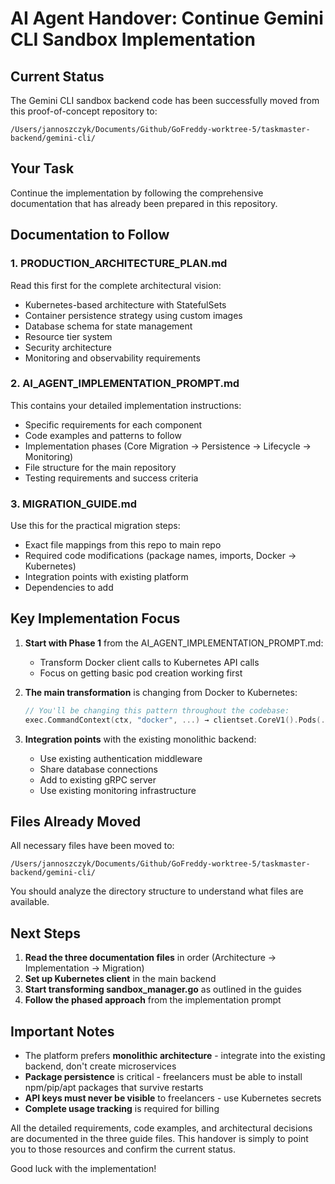 # AI Agent Handover: Continue Gemini CLI Sandbox Implementation

## Current Status
The Gemini CLI sandbox backend code has been successfully moved from this proof-of-concept repository to:
```
/Users/jannoszczyk/Documents/Github/GoFreddy-worktree-5/taskmaster-backend/gemini-cli/
```

## Your Task
Continue the implementation by following the comprehensive documentation that has already been prepared in this repository.

## Documentation to Follow

### 1. **PRODUCTION_ARCHITECTURE_PLAN.md**
Read this first for the complete architectural vision:
- Kubernetes-based architecture with StatefulSets
- Container persistence strategy using custom images
- Database schema for state management
- Resource tier system
- Security architecture
- Monitoring and observability requirements

### 2. **AI_AGENT_IMPLEMENTATION_PROMPT.md**
This contains your detailed implementation instructions:
- Specific requirements for each component
- Code examples and patterns to follow
- Implementation phases (Core Migration → Persistence → Lifecycle → Monitoring)
- File structure for the main repository
- Testing requirements and success criteria

### 3. **MIGRATION_GUIDE.md**
Use this for the practical migration steps:
- Exact file mappings from this repo to main repo
- Required code modifications (package names, imports, Docker → Kubernetes)
- Integration points with existing platform
- Dependencies to add

## Key Implementation Focus

1. **Start with Phase 1** from the AI_AGENT_IMPLEMENTATION_PROMPT.md:
   - Transform Docker client calls to Kubernetes API calls
   - Focus on getting basic pod creation working first

2. **The main transformation** is changing from Docker to Kubernetes:
   ```go
   // You'll be changing this pattern throughout the codebase:
   exec.CommandContext(ctx, "docker", ...) → clientset.CoreV1().Pods(...).Create(...)
   ```

3. **Integration points** with the existing monolithic backend:
   - Use existing authentication middleware
   - Share database connections
   - Add to existing gRPC server
   - Use existing monitoring infrastructure

## Files Already Moved
All necessary files have been moved to:
```
/Users/jannoszczyk/Documents/Github/GoFreddy-worktree-5/taskmaster-backend/gemini-cli/
```

You should analyze the directory structure to understand what files are available.

## Next Steps

1. **Read the three documentation files** in order (Architecture → Implementation → Migration)
2. **Set up Kubernetes client** in the main backend
3. **Start transforming sandbox_manager.go** as outlined in the guides
4. **Follow the phased approach** from the implementation prompt

## Important Notes

- The platform prefers **monolithic architecture** - integrate into the existing backend, don't create microservices
- **Package persistence** is critical - freelancers must be able to install npm/pip/apt packages that survive restarts
- **API keys must never be visible** to freelancers - use Kubernetes secrets
- **Complete usage tracking** is required for billing

All the detailed requirements, code examples, and architectural decisions are documented in the three guide files. This handover is simply to point you to those resources and confirm the current status.

Good luck with the implementation!